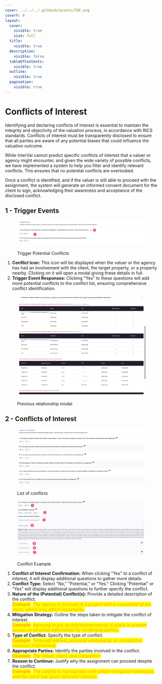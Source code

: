 ```yaml
---
cover: ../../../.gitbook/assets/TOE.png
coverY: 0
layout:
  cover:
    visible: true
    size: full
  title:
    visible: true
  description:
    visible: false
  tableOfContents:
    visible: true
  outline:
    visible: true
  pagination:
    visible: true
---
```


# Conflicts of Interest

Identifying and declaring conflicts of interest is essential to maintain the integrity and objectivity of the valuation process, in accordance with RICS standards. Conflicts of interest must be transparently disclosed to ensure that all parties are aware of any potential biases that could influence the valuation outcome.

While InterVal cannot predict specific conflicts of interest that a valuer or agency might encounter, and given the wide variety of possible conflicts, we have implemented a system to help you filter and identify relevant conflicts. This ensures that no potential conflicts are overlooked.

Once a conflict is identified, and if the valuer is still able to proceed with the assignment, the system will generate an informed consent document for the client to sign, acknowledging their awareness and acceptance of the disclosed conflict.

## 1 - Trigger Events

<figure><img src="../../../.gitbook/assets/Trigger Events.png" alt=""><figcaption><p>Trigger Potential Conflicts</p></figcaption></figure>

1. **Conflict Icon:** This icon will be displayed when the valuer or the agency has had an involvement with the client, the target property, or a property nearby. Clicking on it will open a modal giving these details in full.
2. **Trigger Event Responses:** Clicking "Yes" to these questions will add more potential conflicts to the conflict list, ensuring comprehensive conflict identification.

<figure><img src="../../../.gitbook/assets/Special Trigger.png" alt=""><figcaption><p>Previous relationship modal</p></figcaption></figure>

## 2 - Conflicts of Interest

<figure><img src="../../../.gitbook/assets/Conflicts List (1).png" alt=""><figcaption><p>List of conflicts</p></figcaption></figure>

<figure><img src="../../../.gitbook/assets/Conflict Example (1).png" alt=""><figcaption><p>Conflict Example</p></figcaption></figure>

1. **Conflict of Interest Confirmation:** When clicking "Yes" to a conflict of interest, it will display additional questions to gather more details.
2. **Conflict Type:** Select "No," "Potential," or "Yes." Clicking "Potential" or "Yes" will display additional questions to further specify the conflict.
3. **Nature of the (Potential) Conflict(s):** Provide a detailed description of the conflict.\
   _<mark style="color:orange;">**Example:**</mark> <mark style="color:orange;"></mark><mark style="color:orange;">The agency is involved in a project with a competitor of the client, which may affect impartiality.</mark>_
4. **Mitigation Strategy:** Outline the steps taken to mitigate the conflict of interest.\
   _<mark style="color:orange;">**Example:**</mark> <mark style="color:orange;"></mark><mark style="color:orange;">Agreeing to put an information barrier in place to prevent access to sensitive information by conflicting parties.</mark>_
5. **Type of Conflict:** Specify the type of conflict.\
   _<mark style="color:orange;">**Example:**</mark> <mark style="color:orange;"></mark><mark style="color:orange;">Financial interest, personal relationship, or competitive business involvement.</mark>_
6. **Appropriate Parties:** Identify the parties involved in the conflict.\
   _<mark style="color:orange;">**Example:**</mark> <mark style="color:orange;"></mark><mark style="color:orange;">The valuer, client, and competitor.</mark>_
7. **Reason to Continue:** Justify why the assignment can proceed despite the conflict.\
   _<mark style="color:orange;">**Example:**</mark> <mark style="color:orange;"></mark><mark style="color:orange;">The conflict is manageable with proper mitigation strategies, and the client has given informed consent.</mark>_
